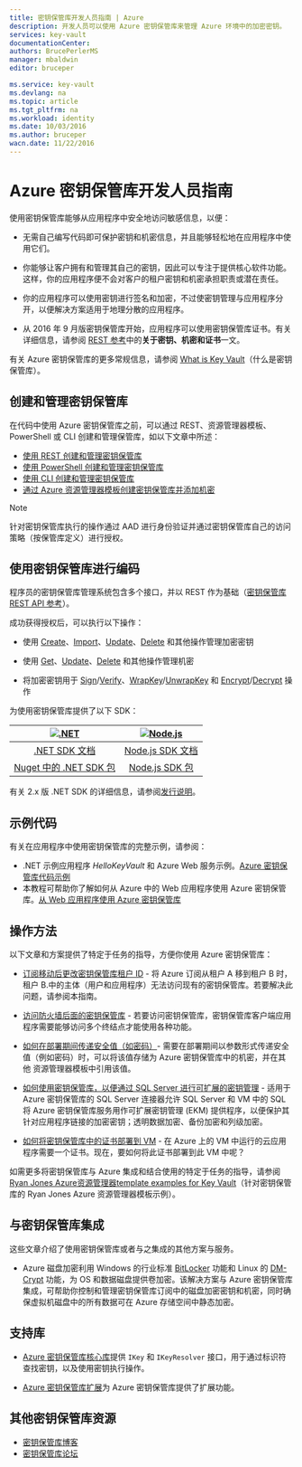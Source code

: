 ```yaml
---
title: 密钥保管库开发人员指南 | Azure
description: 开发人员可以使用 Azure 密钥保管库来管理 Azure 环境中的加密密钥。
services: key-vault
documentationCenter: 
authors: BrucePerlerMS
manager: mbaldwin
editor: bruceper

ms.service: key-vault
ms.devlang: na
ms.topic: article
ms.tgt_pltfrm: na
ms.workload: identity
ms.date: 10/03/2016
ms.author: bruceper
wacn.date: 11/22/2016
---
```


# Azure 密钥保管库开发人员指南
使用密钥保管库能够从应用程序中安全地访问敏感信息，以便：

- 无需自己编写代码即可保护密钥和机密信息，并且能够轻松地在应用程序中使用它们。
- 你能够让客户拥有和管理其自己的密钥，因此可以专注于提供核心软件功能。这样，你的应用程序便不会对客户的租户密钥和机密承担职责或潜在责任。
- 你的应用程序可以使用密钥进行签名和加密，不过使密钥管理与应用程序分开，以便解决方案适用于地理分散的应用程序。

- 从 2016 年 9 月版密钥保管库开始，应用程序可以使用密钥保管库证书。有关详细信息，请参阅 [REST 参考](https://msdn.microsoft.com/zh-cn/library/azure/dn903623.aspx)中的**关于密钥、机密和证书**一文。

有关 Azure 密钥保管库的更多常规信息，请参阅 [What is Key Vault](./key-vault-whatis.md)（什么是密钥保管库）。

## 创建和管理密钥保管库

在代码中使用 Azure 密钥保管库之前，可以通过 REST、资源管理器模板、PowerShell 或 CLI 创建和管理保管库，如以下文章中所述：

- [使用 REST 创建和管理密钥保管库](https://msdn.microsoft.com/zh-cn/library/azure/mt620024.aspx)
- [使用 PowerShell 创建和管理密钥保管库](./key-vault-get-started.md)
- [使用 CLI 创建和管理密钥保管库](./key-vault-manage-with-cli.md)
- [通过 Azure 资源管理器模板创建密钥保管库并添加机密](../azure-resource-manager/resource-manager-template-keyvault.md)

>[!NOTE]
> 针对密钥保管库执行的操作通过 AAD 进行身份验证并通过密钥保管库自己的访问策略（按保管库定义）进行授权。

## 使用密钥保管库进行编码

程序员的密钥保管库管理系统包含多个接口，并以 REST 作为基础（[密钥保管库 REST API 参考](https://msdn.microsoft.com/zh-cn/library/azure/dn903609.aspx)）。

成功获得授权后，可以执行以下操作：

- 使用 [Create](https://msdn.microsoft.com/zh-cn/library/azure/dn903634.aspx)、[Import](https://msdn.microsoft.com/zh-cn/library/azure/dn903626.aspx)、[Update](https://msdn.microsoft.com/zh-cn/library/azure/dn903616.aspx)、[Delete](https://msdn.microsoft.com/zh-cn/library/azure/dn903611.aspx) 和其他操作管理加密密钥

- 使用 [Get](https://msdn.microsoft.com/zh-cn/library/azure/dn903633.aspx)、[Update](https://msdn.microsoft.com/zh-cn/library/azure/dn986818.aspx)、[Delete](https://msdn.microsoft.com/zh-cn/library/azure/dn903613.aspx) 和其他操作管理机密

- 将加密密钥用于 [Sign](https://msdn.microsoft.com/zh-cn/library/azure/dn878096.aspx)/[Verify](https://msdn.microsoft.com/zh-cn/library/azure/dn878082.aspx)、[WrapKey](https://msdn.microsoft.com/zh-cn/library/azure/dn878066.aspx)/[UnwrapKey](https://msdn.microsoft.com/zh-cn/library/azure/dn878079.aspx) 和 [Encrypt](https://msdn.microsoft.com/zh-cn/library/azure/dn878060.aspx)/[Decrypt](https://msdn.microsoft.com/zh-cn/library/azure/dn878097.aspx) 操作

为使用密钥保管库提供了以下 SDK：

|[![.NET](./media/key-vault-developers-guide/msft.netlogo_purple.png)](https://msdn.microsoft.com/zh-cn/library/mt765854.aspx)|[![Node.js](./media/key-vault-developers-guide/nodejs.png)](http://azure.github.io/azure-sdk-for-node/azure-arm-keyvault/latest)
|:--:|:--:|
|[.NET SDK 文档](https://msdn.microsoft.com/zh-cn/library/mt765854.aspx)|[Node.js SDK 文档](http://azure.github.io/azure-sdk-for-node/azure-arm-keyvault/latest)|
|[Nuget 中的 .NET SDK 包](http://www.nuget.org/packages/Microsoft.Azure.KeyVault)|[Node.js SDK 包](https://www.npmjs.com/package/azure-keyvault)|

有关 2.x 版 .NET SDK 的详细信息，请参阅[发行说明](./key-vault-dotnet2api-release-notes.md)。

## 示例代码
有关在应用程序中使用密钥保管库的完整示例，请参阅：

- .NET 示例应用程序 *HelloKeyVault* 和 Azure Web 服务示例。[Azure 密钥保管库代码示例](http://www.microsoft.com/en-us/download/details.aspx?id=45343)
- 本教程可帮助你了解如何从 Azure 中的 Web 应用程序使用 Azure 密钥保管库。[从 Web 应用程序使用 Azure 密钥保管库](./key-vault-use-from-web-application.md)

## 操作方法

以下文章和方案提供了特定于任务的指导，方便你使用 Azure 密钥保管库：

- [订阅移动后更改密钥保管库租户 ID](./key-vault-subscription-move-fix.md) - 将 Azure 订阅从租户 A 移到租户 B 时，租户 B.中的主体（用户和应用程序）无法访问现有的密钥保管库。若要解决此问题，请参阅本指南。
- [访问防火墙后面的密钥保管库](./key-vault-access-behind-firewall.md) - 若要访问密钥保管库，密钥保管库客户端应用程序需要能够访问多个终结点才能使用各种功能。

- [如何在部署期间传递安全值（如密码）](../azure-resource-manager/resource-manager-keyvault-parameter.md)- 需要在部署期间以参数形式传递安全值（例如密码）时，可以将该值存储为 Azure 密钥保管库中的机密，并在其他 资源管理器模板中引用该值。
- [如何使用密钥保管库，以便通过 SQL Server 进行可扩展的密钥管理](https://msdn.microsoft.com/zh-cn/library/dn198405.aspx) - 适用于 Azure 密钥保管库的 SQL Server 连接器允许 SQL Server 和 VM 中的 SQL 将 Azure 密钥保管库服务用作可扩展密钥管理 (EKM) 提供程序，以便保护其针对应用程序链接的加密密钥；透明数据加密、备份加密和列级加密。
- [如何将密钥保管库中的证书部署到 VM](https://blogs.technet.microsoft.com/kv/2015/07/14/deploy-certificates-to-vms-from-customer-managed-key-vault/) - 在 Azure 上的 VM 中运行的云应用程序需要一个证书。现在，要如何将此证书部署到此 VM 中呢？

如需更多将密钥保管库与 Azure 集成和结合使用的特定于任务的指导，请参阅 [Ryan Jones Azure资源管理器template examples for Key Vault](https://github.com/rjmax/ArmExamples/tree/master/keyvaultexamples)（针对密钥保管库的 Ryan Jones Azure 资源管理器模板示例）。

## 与密钥保管库集成

这些文章介绍了使用密钥保管库或者与之集成的其他方案与服务。

- Azure 磁盘加密利用 Windows 的行业标准 [BitLocker](https://technet.microsoft.com/zh-cn/library/cc732774.aspx) 功能和 Linux 的 [DM-Crypt](https://en.wikipedia.org/wiki/Dm-crypt) 功能，为 OS 和数据磁盘提供卷加密。该解决方案与 Azure 密钥保管库集成，可帮助你控制和管理密钥保管库订阅中的磁盘加密密钥和机密，同时确保虚拟机磁盘中的所有数据可在 Azure 存储空间中静态加密。

## 支持库

- [Azure 密钥保管库核心库](http://www.nuget.org/packages/Microsoft.Azure.KeyVault.Core)提供 `IKey` 和 `IKeyResolver` 接口，用于通过标识符查找密钥，以及使用密钥执行操作。

- [Azure 密钥保管库扩展](http://www.nuget.org/packages/Microsoft.Azure.KeyVault.Extensions)为 Azure 密钥保管库提供了扩展功能。

## 其他密钥保管库资源
- [密钥保管库博客](http://aka.ms/kvblog)
- [密钥保管库论坛](http://aka.ms/kvforum)

<!---HONumber=Mooncake_1114_2016-->
